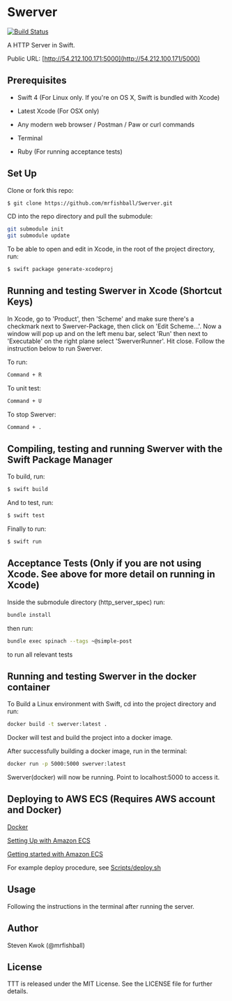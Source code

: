 # Swerver

[![Build Status](https://travis-ci.com/mrfishball/Swerver.svg?branch=master)](https://travis-ci.com/mrfishball/Swerver)

A HTTP Server in Swift.

Public URL: [http://54.212.100.171:5000](http://54.212.100.171/5000)

## Prerequisites

- Swift 4 (For Linux only. If you're on OS X, Swift is bundled with Xcode)

- Latest Xcode (For OSX only)

- Any modern web browser / Postman / Paw or curl commands

- Terminal

- Ruby (For running acceptance tests)

## Set Up

Clone or fork this repo:

```sh
$ git clone https://github.com/mrfishball/Swerver.git
```

CD into the repo directory and pull the submodule:

```sh
git submodule init
git submodule update
```
To be able to open and edit in Xcode, in the root of the project directory, run:

```sh
$ swift package generate-xcodeproj
```

## Running and testing Swerver in Xcode (Shortcut Keys)

In Xcode, go to 'Product', then 'Scheme' and make sure there's a checkmark next to Swerver-Package, then click on 'Edit Scheme...'.
Now a window will pop up and on the left menu bar, select 'Run' then next to 'Executable' on the right plane select 'SwerverRunner'.
Hit close. Follow the instruction below to run Swerver.

To run:

```sh
Command + R
```


To unit test:

```sh
Command + U
```

To stop Swerver:

```sh
Command + .
```

## Compiling, testing and running Swerver with the Swift Package Manager


To build, run:

```sh
$ swift build
```

And to test, run:

```sh
$ swift test
```

Finally to run:

```sh
$ swift run
```

## Acceptance Tests (Only if you are not using Xcode. See above for more detail on running in Xcode)

Inside the submodule directory (http_server_spec) run:

```sh
bundle install
```

then run:

```sh
bundle exec spinach --tags ~@simple-post
```

to run all relevant tests

## Running and testing Swerver in the docker container

To Build a Linux environment with Swift, cd into the project directory and run:

```sh
docker build -t swerver:latest .
```

Docker will test and build the project into a docker image.

After successfully building a docker image, run in the terminal:

```sh
docker run -p 5000:5000 swerver:latest
```

Swerver(docker) will now be running. Point to localhost:5000 to access it.

## Deploying to AWS ECS (Requires AWS account and Docker)

[Docker](https://www.docker.com)

[Setting Up with Amazon ECS](https://docs.aws.amazon.com/AmazonECS/latest/developerguide/get-set-up-for-amazon-ecs.html)

[Getting started with Amazon ECS](https://docs.aws.amazon.com/AmazonECS/latest/developerguide/ECS_GetStarted_EC2.html)

For example deploy procedure, see [Scripts/deploy.sh](https://github.com/mrfishball/Swerver/blob/master/Scripts/deploy.sh) 

## Usage

Following the instructions in the terminal after running the server.

## Author

Steven Kwok (@mrfishball)

## License

TTT is released under the MIT License. See the LICENSE file for further
details.
